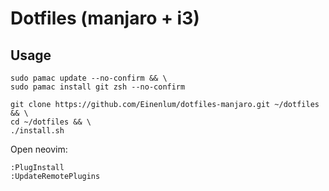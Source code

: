 # Dotfiles (manjaro + i3)

## Usage

```
sudo pamac update --no-confirm && \
sudo pamac install git zsh --no-confirm 

git clone https://github.com/Einenlum/dotfiles-manjaro.git ~/dotfiles && \
cd ~/dotfiles && \
./install.sh
```
Open neovim:

```
:PlugInstall
:UpdateRemotePlugins
```
